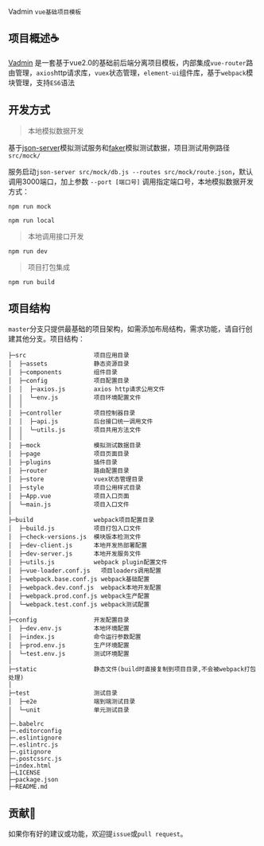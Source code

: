 Vadmin `vue基础项目模板`

## 项目概述:coffee:

[Vadmin](https://github.com/Leooman/Vadmin) 是一套基于vue2.0的基础前后端分离项目模板，内部集成`vue-router`路由管理，`axios`http请求库，`vuex`状态管理，`element-ui`组件库，基于`webpack`模块管理，支持`ES6`语法

## 开发方式

> 本地模拟数据开发

基于[json-server](https://github.com/typicode/json-server)模拟测试服务和[faker](https://github.com/Marak/faker.js)模拟测试数据，项目测试用例路径`src/mock/`

服务启动`json-server src/mock/db.js --routes src/mock/route.json`，默认调用3000端口，加上参数 `--port [端口号]` 调用指定端口号，本地模拟数据开发方式：

```
npm run mock

npm run local
```

> 本地调用接口开发

```
npm run dev
```

> 项目打包集成

```
npm run build
```




## 项目结构

`master`分支只提供最基础的项目架构，如需添加布局结构，需求功能，请自行创建其他分支。项目结构：

```
├─src                   项目应用目录
│  ├─assets             静态资源目录
│  ├─components         组件目录
│  ├─config             项目配置目录
│  │  ├─axios.js        axios http请求公用文件
│  │  └─env.js          项目环境配置文件
│  │
│  ├─controller         项目控制器目录
│  │  ├─api.js          后台接口统一调用文件
│  │  └─utils.js        项目共用方法文件
│  │
│  ├─mock               模拟测试数据目录
│  ├─page               项目页面目录
│  ├─plugins            插件目录
│  ├─router             路由配置目录
│  ├─store              vuex状态管理目录
│  ├─style              项目公用样式目录
│  ├─App.vue            项目入口页面
│  └─main.js            项目入口文件
│
├─build                 webpack项目配置目录
│  ├─build.js           项目打包入口文件
│  ├─check-versions.js  模块版本检测文件
│  ├─dev-client.js      本地开发热部署配置
│  ├─dev-server.js      本地开发服务文件
│  ├─utils.js           webpack plugin配置文件
│  ├─vue-loader.conf.js   项目loaders调用配置
│  ├─webpack.base.conf.js webpack基础配置
│  ├─webpack.dev.conf.js  webpack本地开发配置
│  ├─webpack.prod.conf.js webpack生产配置
│  └─webpack.test.conf.js webpack测试配置
│
├─config                开发配置目录
│  ├─dev.env.js         本地环境配置
│  ├─index.js           命令运行参数配置
│  ├─prod.env.js        生产环境配置
│  └─test.env.js        测试环境配置
│
├─static                静态文件(build时直接复制到项目目录,不会被webpack打包处理)
│
├─test                  测试目录
│  ├─e2e                端到端测试目录
│  └─unit               单元测试目录
│
├─.babelrc
├─.editorconfig
├─.eslintignore
├─.eslintrc.js
├─.gitignore
├─.postcssrc.js
├─index.html
├─LICENSE
├─package.json
├─README.md
```

## 贡献:slightly_smiling_face:

如果你有好的建议或功能，欢迎提`issue`或`pull request`。

